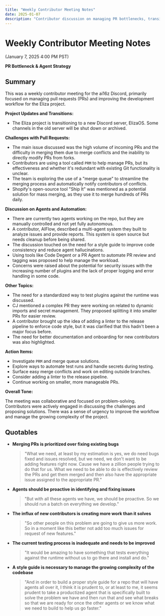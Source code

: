 ```yaml
---
title: "Weekly Contributor Meeting Notes"
date: 2025-01-07
description: "Contributor discussion on managing PR bottlenecks, transitioning to ElizaOS Discord, and implementing agent automation strategies for improved workflow efficiency."
---
```


# Weekly Contributor Meeting Notes

(January 7, 2025 4:00 PM PST)

**PR Bottleneck & Agent Strategy**


## Summary

This was a weekly contributor meeting for the ai16z Discord, primarily focused on managing pull requests (PRs) and improving the development workflow for the Eliza project.

**Project Updates and Transitions:**

*   The Eliza project is transitioning to a new Discord server, ElizaOS. Some channels in the old server will be shut down or archived.

**Challenges with Pull Requests:**

*   The main issue discussed was the high volume of incoming PRs and the difficulty in merging them due to merge conflicts and the inability to directly modify PRs from forks.
*   Contributors are using a tool called `PRM` to help manage PRs, but its effectiveness and whether it's redundant with existing Git functionality is unclear.
*   The team is exploring the use of a "merge queue" to streamline the merging process and automatically notify contributors of conflicts.
*   Shopify's open-source tool "Ship It" was mentioned as a potential solution for mass merging, as they use it to merge hundreds of PRs daily.

**Discussion on Agents and Automation:**

*   There are currently two agents working on the repo, but they are manually controlled and not yet fully autonomous.
*   A contributor, AIFlow, described a multi-agent system they built to analyze issues and provide reports. This system is open source but needs cleanup before being shared.
*   The discussion touched on the need for a style guide to improve code consistency and reduce agent hallucinations.
*   Using tools like Code Degent or a PR Agent to automate PR review and tagging was proposed to help manage the workload.
*   Concerns were raised about the potential for security issues with the increasing number of plugins and the lack of proper logging and error handling in some code.

**Other Topics:**

*   The need for a standardized way to test plugins against the runtime was discussed.
*   CJ mentioned a complex PR they were working on related to dynamic imports and secret management. They proposed splitting it into smaller PRs for easier review.
*   A contributor brought up the idea of adding a linter to the release pipeline to enforce code style, but it was clarified that this hadn't been a major focus before.
*   The need for better documentation and onboarding for new contributors was also highlighted.

**Action Items:**

*   Investigate `PRM` and merge queue solutions.
*   Explore ways to automate test runs and handle secrets during testing.
*   Surface easy merge conflicts and work on editing outside branches.
*   Consider adding a linter to the release pipeline.
*   Continue working on smaller, more manageable PRs.

**Overall Tone:**

The meeting was collaborative and focused on problem-solving. Contributors were actively engaged in discussing the challenges and proposing solutions. There was a sense of urgency to improve the workflow and manage the growing complexity of the project.


## Quotables

-   **Merging PRs is prioritized over fixing existing bugs**
    > "What we need, at least by my estimation is yes, we do need bugs fixed and issues resolved, but we need, we don't want to be adding features right now. Cause we have a zillion people trying to do that for us. What we need to be able to do is effectively review the PRs and get them merged and then also have the appropriate issue assigned to the appropriate PR."

-   **Agents should be proactive in identifying and fixing issues**
    > "But with all these agents we have, we should be proactive. So we should run a batch on everything we develop."

-   **The influx of new contributors is creating more work than it solves**
    > "So other people on this problem are going to give us more work. So in a moment like this better not add too much issues for request of new features."

-   **The current testing process is inadequate and needs to be improved**
    > "It would be amazing to have something that tests everything against the runtime without us to go there and install and do."

-   **A style guide is necessary to manage the growing complexity of the codebase**
    > "And in order to build a proper style guide for a repo that will have agents all over it, I think it is prudent to, or at least to me, it seems prudent to take a productized agent that is specifically built to solve the problem we have and then run that and see what breaks so that we are ready for once the other agents or we know what we need to build to help us go faster."
